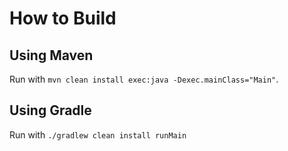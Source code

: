 # How to Build

## Using Maven
Run with `mvn clean install exec:java -Dexec.mainClass="Main"`.

## Using Gradle
Run with  `./gradlew clean install runMain`
